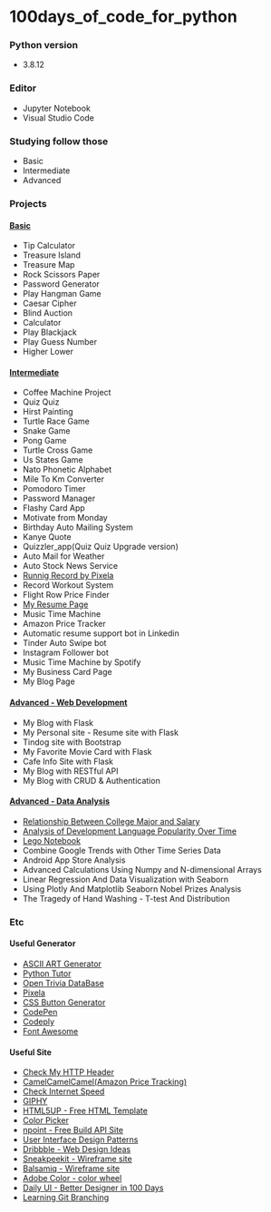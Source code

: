 # 100days_of_code_for_python
### Python version
- 3.8.12

### Editor
- Jupyter Notebook
- Visual Studio Code

### Studying follow those
  - Basic 
  - Intermediate
  - Advanced

### Projects 
#### [Basic](https://github.com/Ki-Sung/100days_of_code_for_python/tree/main/basic_final_projects)
- Tip Calculator
- Treasure Island
- Treasure Map 
- Rock Scissors Paper
- Password Generator
- Play Hangman Game 
- Caesar Cipher
- Blind Auction 
- Calculator
- Play Blackjack 
- Play Guess Number
- Higher Lower
#### [Intermediate](https://github.com/Ki-Sung/100days_of_code_for_python/tree/main/intermediate_final_projects)
- Coffee Machine Project
- Quiz Quiz
- Hirst Painting
- Turtle Race Game
- Snake Game
- Pong Game
- Turtle Cross Game
- Us States Game
- Nato Phonetic Alphabet
- Mile To Km Converter
- Pomodoro Timer
- Password Manager
- Flashy Card App
- Motivate from Monday
- Birthday Auto Mailing System
- Kanye Quote
- Quizzler_app(Quiz Quiz Upgrade version)
- Auto Mail for Weather
- Auto Stock News Service
- [Runnig Record by Pixela](https://pixe.la/v1/users/kisung/graphs/graph1.html)
- Record Workout System
- Flight Row Price Finder
- [My Resume Page](https://ki-sung.github.io/my_page/)
- Music Time Machine
- Amazon Price Tracker
- Automatic resume support bot in Linkedin
- Tinder Auto Swipe bot
- Instagram Follower bot
- Music Time Machine by Spotify
- My Business Card Page
- My Blog Page 

#### [Advanced - Web Development](https://github.com/Ki-Sung/100days_of_code_for_python/tree/main/advanced_projects/web_projects)
- My Blog with Flask
- My Personal site - Resume site with Flask
- Tindog site with Bootstrap
- My Favorite Movie Card with Flask
- Cafe Info Site with Flask
- My Blog with RESTful API
- My Blog with CRUD & Authentication

#### [Advanced - Data Analysis](https://github.com/Ki-Sung/100days_of_code_for_python/tree/main/advanced_projects/data_analysis)
- [Relationship Between College Major and Salary](https://nbviewer.org/github/Ki-Sung/100days_of_code_for_python/blob/main/advanced_projects/data_analysis/01_Relationship_between_college_major_and_salary-Stduy.ipynb)
- [Analysis of Development Language Popularity Over Time](https://nbviewer.org/github/Ki-Sung/100days_of_code_for_python/blob/main/advanced_projects/data_analysis/02_Analysis_of_Development_Language_Popularity_Over_Time.ipynb)
- [Lego Notebook](https://nbviewer.org/github/Ki-Sung/100days_of_code_for_python/blob/main/advanced_projects/data_analysis/03_Lego_Analysis.ipynb)
- Combine Google Trends with Other Time Series Data
- Android App Store Analysis
- Advanced Calculations Using Numpy and N-dimensional Arrays
- Linear Regression And Data Visualization with Seaborn
- Using Plotly And Matplotlib Seaborn Nobel Prizes Analysis
- The Tragedy of Hand Washing - T-test And Distribution

### Etc
#### Useful Generator
- [ASCII ART Generator](http://patorjk.com/software/taag/#p=display&f=Doom&t=Guess%20Number)
- [Python Tutor](https://pythontutor.com/python-debugger.html#mode=edit)
- [Open Trivia DataBase](https://opentdb.com/)
- [Pixela](https://pixe.la/)
- [CSS Button Generator](https://css3buttongenerator.com/)
- [CodePen](https://codepen.io/)
- [Codeply](https://www.codeply.com/)
- [Font Awesome](https://fontawesome.com/)
#### Useful Site 
- [Check My HTTP Header](https://myhttpheader.com/)
- [CamelCamelCamel(Amazon Price Tracking)](https://camelcamelcamel.com/)
- [Check Internet Speed](https://www.speedtest.net/result/15337033867)
- [GIPHY](https://giphy.com/)
- [HTML5UP - Free HTML Template](https://html5up.net/)
- [Color Picker](https://htmlcolorcodes.com/color-picker/)
- [npoint - Free Build API Site](https://www.npoint.io/)
- [User Interface Design Patterns](https://ui-patterns.com/patterns)
- [Dribbble - Web Design Ideas](https://dribbble.com/search/website)
- [Sneakpeekit - Wireframe site](https://sneakpeekit.com/)
- [Balsamiq - Wireframe site](https://balsamiq.com/)
- [Adobe Color - color wheel](https://color.adobe.com/ko/create/color-wheel)
- [Daily UI - Better Designer in 100 Days](https://www.dailyui.co/)
- [Learning Git Branching](https://learngitbranching.js.org/)
